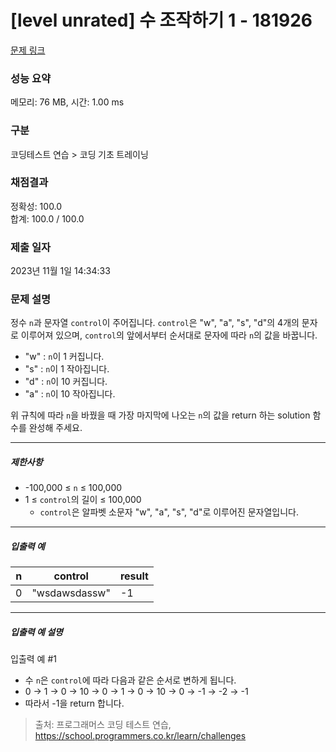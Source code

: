 # [level unrated] 수 조작하기 1 - 181926 

[문제 링크](https://school.programmers.co.kr/learn/courses/30/lessons/181926) 

### 성능 요약

메모리: 76 MB, 시간: 1.00 ms

### 구분

코딩테스트 연습 > 코딩 기초 트레이닝

### 채점결과

정확성: 100.0<br/>합계: 100.0 / 100.0

### 제출 일자

2023년 11월 1일 14:34:33

### 문제 설명

<p style="user-select: auto;">정수 <code style="user-select: auto;">n</code>과 문자열 <code style="user-select: auto;">control</code>이 주어집니다. <code style="user-select: auto;">control</code>은 "w", "a", "s", "d"의 4개의 문자로 이루어져 있으며, <code style="user-select: auto;">control</code>의 앞에서부터 순서대로 문자에 따라 <code style="user-select: auto;">n</code>의 값을 바꿉니다.</p>

<ul style="user-select: auto;">
<li style="user-select: auto;">"w" : <code style="user-select: auto;">n</code>이 1 커집니다.</li>
<li style="user-select: auto;">"s" : <code style="user-select: auto;">n</code>이 1 작아집니다.</li>
<li style="user-select: auto;">"d" : <code style="user-select: auto;">n</code>이 10 커집니다.</li>
<li style="user-select: auto;">"a" : <code style="user-select: auto;">n</code>이 10 작아집니다.</li>
</ul>

<p style="user-select: auto;">위 규칙에 따라 <code style="user-select: auto;">n</code>을 바꿨을 때 가장 마지막에 나오는 <code style="user-select: auto;">n</code>의 값을 return 하는 solution 함수를 완성해 주세요.</p>

<hr style="user-select: auto;">

<h5 style="user-select: auto;">제한사항</h5>

<ul style="user-select: auto;">
<li style="user-select: auto;">-100,000 ≤ <code style="user-select: auto;">n</code> ≤ 100,000</li>
<li style="user-select: auto;">1 ≤ <code style="user-select: auto;">control</code>의 길이 ≤ 100,000

<ul style="user-select: auto;">
<li style="user-select: auto;"><code style="user-select: auto;">control</code>은 알파벳 소문자 "w", "a", "s", "d"로 이루어진 문자열입니다.</li>
</ul></li>
</ul>

<hr style="user-select: auto;">

<h5 style="user-select: auto;">입출력 예</h5>
<table class="table" style="user-select: auto;">
        <thead style="user-select: auto;"><tr style="user-select: auto;">
<th style="user-select: auto;">n</th>
<th style="user-select: auto;">control</th>
<th style="user-select: auto;">result</th>
</tr>
</thead>
        <tbody style="user-select: auto;"><tr style="user-select: auto;">
<td style="user-select: auto;">0</td>
<td style="user-select: auto;">"wsdawsdassw"</td>
<td style="user-select: auto;">-1</td>
</tr>
</tbody>
      </table>
<hr style="user-select: auto;">

<h5 style="user-select: auto;">입출력 예 설명</h5>

<p style="user-select: auto;">입출력 예 #1</p>

<ul style="user-select: auto;">
<li style="user-select: auto;">수 <code style="user-select: auto;">n</code>은 <code style="user-select: auto;">control</code>에 따라 다음과 같은 순서로 변하게 됩니다.</li>
<li style="user-select: auto;">0 → 1 → 0 → 10 → 0 → 1 → 0 → 10 → 0 → -1 → -2 → -1</li>
<li style="user-select: auto;">따라서 -1을 return 합니다.</li>
</ul>


> 출처: 프로그래머스 코딩 테스트 연습, https://school.programmers.co.kr/learn/challenges